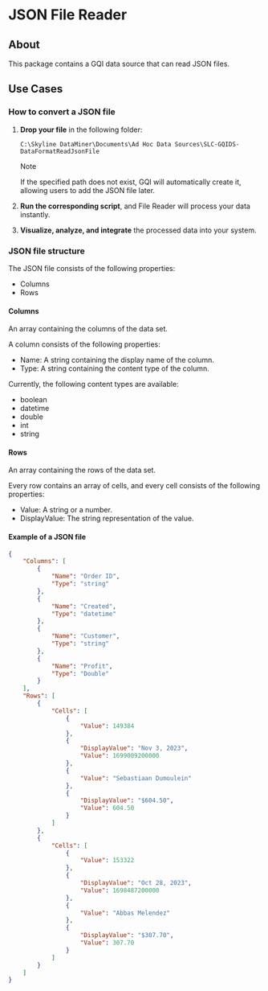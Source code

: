 # JSON File Reader

## About

This package contains a GQI data source that can read JSON files.

## Use Cases

### How to convert a JSON file

1. **Drop your file** in the following folder:

   `C:\Skyline DataMiner\Documents\Ad Hoc Data Sources\SLC-GQIDS-DataFormatReadJsonFile`
  
   > [!NOTE]
   > If the specified path does not exist, GQI will automatically create it, allowing users to add the JSON file later.

1. **Run the corresponding script**, and File Reader will process your data instantly.  
1. **Visualize, analyze, and integrate** the processed data into your system.  

### JSON file structure

The JSON file consists of the following properties:

- Columns
- Rows

#### Columns

An array containing the columns of the data set.

A column consists of the following properties:

- Name: A string containing the display name of the column.
- Type: A string containing the content type of the column.

Currently, the following content types are available:

- boolean
- datetime
- double
- int
- string

#### Rows

An array containing the rows of the data set.

Every row contains an array of cells, and every cell consists of the following properties:

- Value: A string or a number.
- DisplayValue: The string representation of the value.

#### Example of a JSON file

```json
{
    "Columns": [
        {
            "Name": "Order ID",
            "Type": "string"
        },
        {
            "Name": "Created",
            "Type": "datetime"
        },
        {
            "Name": "Customer",
            "Type": "string"
        },
        {
            "Name": "Profit",
            "Type": "Double"
        }
    ],
    "Rows": [
        {
            "Cells": [
                {
                    "Value": 149384
                },
                {
                    "DisplayValue": "Nov 3, 2023",
                    "Value": 1699009200000
                },
                {
                    "Value": "Sebastiaan Dumoulein"
                },
                {
                    "DisplayValue": "$604.50",
                    "Value": 604.50
                }
            ]
        },
        {
            "Cells": [
                {
                    "Value": 153322
                },
                {
                    "DisplayValue": "Oct 28, 2023",
                    "Value": 1698487200000
                },
                {
                    "Value": "Abbas Melendez"
                },
                {
                    "DisplayValue": "$307.70",
                    "Value": 307.70
                }
            ]
        }
    ]
}
